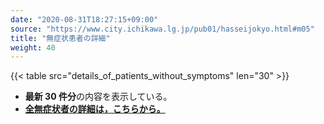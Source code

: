 ```yaml
---
date: "2020-08-31T18:27:15+09:00"
source: "https://www.city.ichikawa.lg.jp/pub01/hasseijokyo.html#m05"
title: "無症状患者の詳細"
weight: 40
---
```


{{< table src="details_of_patients_without_symptoms" len="30" >}}

- **最新 30 件分**の内容を表示している。
- **[全無症状者の詳細は，こちらから。](./cards/details-of-patients-without-symptoms/)**

